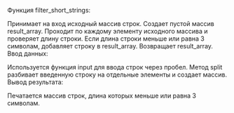 Функция filter_short_strings:

Принимает на вход исходный массив строк.
Создает пустой массив result_array.
Проходит по каждому элементу исходного массива и проверяет длину строки.
Если длина строки меньше или равна 3 символам, добавляет строку в result_array.
Возвращает result_array.
Ввод данных:

Используется функция input для ввода строк через пробел.
Метод split разбивает введенную строку на отдельные элементы и создает массив.
Вывод результата:

Печатается массив строк, длина которых меньше или равна 3 символам.
